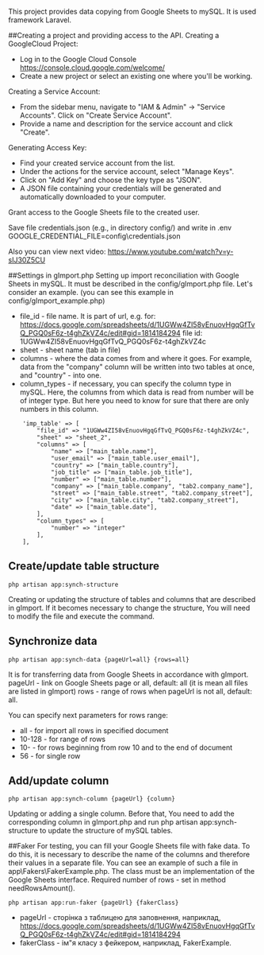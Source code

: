 This project provides data copying from Google Sheets to mySQL. It is used framework Laravel.

##Creating a project and providing access to the API.
Creating a GoogleCloud Project:
- Log in to the Google Cloud Console  https://console.cloud.google.com/welcome/
- Create a new project or select an existing one where you'll be working.

Creating a Service Account:
- From the sidebar menu, navigate to "IAM & Admin" -> "Service Accounts".
Click on "Create Service Account".
- Provide a name and description for the service account and click "Create".

Generating Access Key:
- Find your created service account from the list.
- Under the actions for the service account, select "Manage Keys".
- Click on "Add Key" and choose the key type as "JSON".
- A JSON file containing your credentials will be generated and automatically downloaded to your computer.

Grant access to the Google Sheets file to the created user.

Save file credentials.json (e.g., in directory config/) and write in .env
GOOGLE_CREDENTIAL_FILE=config\credentials.json

Also you can view next video:
https://www.youtube.com/watch?v=y-sIJ30Z5CU

##Settings in gImport.php 
Setting up import reconciliation with Google Sheets in mySQL.
It must be described in the config/gImport.php file.
Let's consider an example. (you can see this example in config/gImport_example.php)

- file_id - file name. It is part of url, e.g. for:
			https://docs.google.com/spreadsheets/d/1UGWw4ZI58vEnuovHgqGfTvQ_PGQ0sF6z-t4ghZkVZ4c/edit#gid=1814184294
			file id: 1UGWw4ZI58vEnuovHgqGfTvQ_PGQ0sF6z-t4ghZkVZ4c
- sheet - sheet name (tab in file) 
- columns - where the data comes from and where it goes. For example, data from the "company" column will be written into two tables at once, and "country" - into one.
- column_types - if necessary, you can specify the column type in mySQL. Here, the columns from which data is read from number will be of integer type. But here you need to know for sure that there are only numbers in this column.
```
    'imp_table' => [
        "file_id" => "1UGWw4ZI58vEnuovHgqGfTvQ_PGQ0sF6z-t4ghZkVZ4c",
        "sheet" => "sheet_2",
        "columns" => [
            "name" => ["main_table.name"],
            "user_email" => ["main_table.user_email"],
            "country" => ["main_table.country"],
            "job_title" => ["main_table.job_title"],
            "number" => ["main_table.number"],
            "company" => ["main_table.company", "tab2.company_name"],
            "street" => ["main_table.street", "tab2.company_street"],
            "city" => ["main_table.city", "tab2.company_street"],
            "date" => ["main_table.date"],
        ],
        "column_types" => [
            "number" => "integer"
        ],
    ],
```
## Create/update table structure
```
php artisan app:synch-structure
```
Creating or updating the structure of tables and columns that are described in gImport.
If it becomes necessary to change the structure, You will need to modify the file and execute the command.

## Synchronize data
```
php artisan app:synch-data {pageUrl=all} {rows=all}
```
It is for transferring data from Google Sheets in accordance with gImport.
pageUrl - link on Google Sheets page or all, default: all (it is mean all files are listed in gImport)
rows - range of rows when pageUrl is not all, default: all.

You can specify next parameters for rows range:
- all - for import all rows in specified document
- 10-128 - for range of rows
- 10- - for rows beginning from row 10 and to the end of document
- 56 - for single row

## Add/update column
```
php artisan app:synch-column {pageUrl} {column}
```
Updating or adding a single column.
Before that, You need to add the corresponding column in gImport.php and run php artisan app:synch-structure to update the structure of mySQL tables.


##Faker
For testing, you can fill your Google Sheets file with fake data. To do this, it is necessary to describe the name of the columns and therefore their values in a separate file.
You can see an example of such a file in app\Fakers\FakerExample.php. The class must be an implementation of the Google Sheets interface.
Required number of rows - set in method needRowsAmount().

```
php artisan app:run-faker {pageUrl} {fakerClass}
```
- pageUrl - сторінка з таблицею для заповнення, наприклад, https://docs.google.com/spreadsheets/d/1UGWw4ZI58vEnuovHgqGfTvQ_PGQ0sF6z-t4ghZkVZ4c/edit#gid=1814184294
- fakerClass - ім"я класу з фейкером, наприклад, FakerExample.
